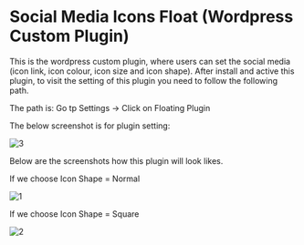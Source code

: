 # Social Media Icons Float (Wordpress Custom Plugin) 

This is the wordpress custom plugin, where users can set the social media (icon link, icon colour, icon size and icon shape). After install and active this plugin, to visit the setting of this plugin you need to follow the following path. 

The path is: Go tp Settings -> Click on Floating Plugin

The below screenshot is for plugin setting:

![3](https://github.com/sujoysenmyself/wordpress_plugin_social_media_icon_float/assets/26877224/75220419-63a3-4213-84c1-4ecbbfe348df)

Below are the screenshots how this plugin will look likes. 

If we choose Icon Shape = Normal

![1](https://github.com/sujoysenmyself/wordpress_plugin_social_media_icon_float/assets/26877224/d3531ca6-f72b-40af-8aa2-4fe3836156fe)

If we choose Icon Shape = Square

![2](https://github.com/sujoysenmyself/wordpress_plugin_social_media_icon_float/assets/26877224/5f94cb88-e0f4-4dd5-a322-e7001deef61a)




